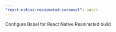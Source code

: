 ```yaml
---
"react-native-reanimated-carousel": patch
---
```


Configure Babel for React Native Reanimated build
